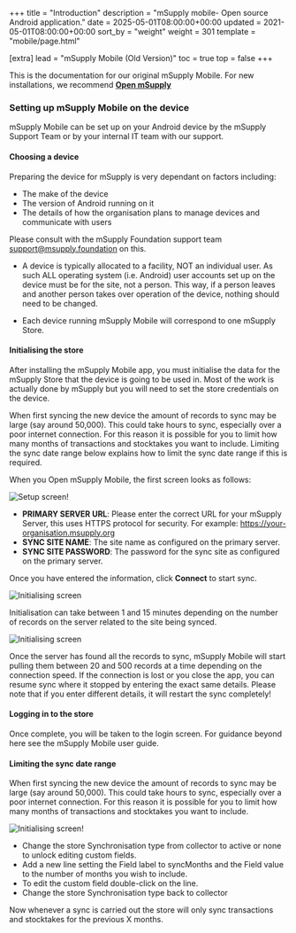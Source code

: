 +++
title = "Introduction"
description = "mSupply mobile- Open source Android application."
date = 2025-05-01T08:00:00+00:00
updated = 2021-05-01T08:00:00+00:00
sort_by = "weight"
weight = 301
template = "mobile/page.html"

[extra]
lead = "mSupply Mobile (Old Version)"
toc = true
top = false
+++

<div class="note">
	This is the documentation for our original mSupply Mobile. For new installations, we recommend <a href="/docs/introduction/introduction"><strong>Open mSupply</strong></a>
</div>

### Setting up mSupply Mobile on the device

mSupply Mobile can be set up on your Android device by the mSupply Support Team or by your internal IT team with our support.

#### Choosing a device

Preparing the device for mSupply is very dependant on factors including:

- The make of the device
- The version of Android running on it
- The details of how the organisation plans to manage devices and communicate with users

Please consult with the mSupply Foundation support team [support@msupply.foundation](mailto:support@msupply.foundation) on this.

<div class="note">

- A device is typically allocated to a facility, NOT an individual user. As such ALL operating system (i.e. Android) user accounts set up on the device must be for the site, not a person. This way, if a person leaves and another person takes over operation of the device, nothing should need to be changed.

- Each device running mSupply Mobile will correspond to one mSupply Store.
</div>

#### Initialising the store

After installing the mSupply Mobile app, you must initialise the data for the mSupply Store that the device is going to be used in. Most of the work is actually done by mSupply but you will need to set the store credentials on the device.

When first syncing the new device the amount of records to sync may be large (say around 50,000). This could take hours to sync, especially over a poor internet connection. For this reason it is possible for you to limit how many months of transactions and stocktakes you want to include. Limiting the sync date range below explains how to limit the sync date range if this is required.

When you Open mSupply Mobile, the first screen looks as follows:

![Setup screen!](/mobile/introduction/images/first_screen.jpg)

- **PRIMARY SERVER URL**: Please enter the correct URL for your mSupply Server, this uses HTTPS protocol for security. For example: https://your-organisation.msupply.org
- **SYNC SITE NAME**: The site name as configured on the primary server.
- **SYNC SITE PASSWORD**: The password for the sync site as configured on the primary server.

Once you have entered the information, click **Connect** to start sync.

![Initialising screen](/mobile/introduction/images/initialising.jpg)

Initialisation can take between 1 and 15 minutes depending on the number of records on the server related to the site being synced.

![Initialising screen](/mobile/introduction/images/pulling.jpg)

Once the server has found all the records to sync, mSupply Mobile will start pulling them between 20 and 500 records at a time depending on the connection speed. If the connection is lost or you close the app, you can resume sync where it stopped by entering the exact same details. Please note that if you enter different details, it will restart the sync completely!

#### Logging in to the store

Once complete, you will be taken to the login screen. For guidance beyond here see the mSupply Mobile user guide.

#### Limiting the sync date range

When first syncing the new device the amount of records to sync may be large (say around 50,000). This could take hours to sync, especially over a poor internet connection. For this reason it is possible for you to limit how many months of transactions and stocktakes you want to include.

![Initialising screen!](/mobile/introduction/images/msupply_sync_months.jpg)

- Change the store Synchronisation type from collector to active or none to unlock editing custom fields.
- Add a new line setting the Field label to syncMonths and the Field value to the number of months you wish to include.
- To edit the custom field double-click on the line.
- Change the store Synchronisation type back to collector

Now whenever a sync is carried out the store will only sync transactions and stocktakes for the previous X months.
